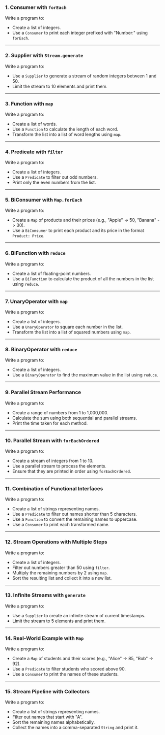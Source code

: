 ### **1. Consumer with `forEach`**
Write a program to:
- Create a list of integers.
- Use a `Consumer` to print each integer prefixed with "Number:" using `forEach`.

---

### **2. Supplier with `Stream.generate`**
Write a program to:
- Use a `Supplier` to generate a stream of random integers between 1 and 50.
- Limit the stream to 10 elements and print them.

---

### **3. Function with `map`**
Write a program to:
- Create a list of words.
- Use a `Function` to calculate the length of each word.
- Transform the list into a list of word lengths using `map`.

---

### **4. Predicate with `filter`**
Write a program to:
- Create a list of integers.
- Use a `Predicate` to filter out odd numbers.
- Print only the even numbers from the list.

---

### **5. BiConsumer with `Map.forEach`**
Write a program to:
- Create a `Map` of products and their prices (e.g., "Apple" -> 50, "Banana" -> 30).
- Use a `BiConsumer` to print each product and its price in the format `Product: Price`.

---

### **6. BiFunction with `reduce`**
Write a program to:
- Create a list of floating-point numbers.
- Use a `BiFunction` to calculate the product of all the numbers in the list using `reduce`.

---

### **7. UnaryOperator with `map`**
Write a program to:
- Create a list of integers.
- Use a `UnaryOperator` to square each number in the list.
- Transform the list into a list of squared numbers using `map`.

---

### **8. BinaryOperator with `reduce`**
Write a program to:
- Create a list of integers.
- Use a `BinaryOperator` to find the maximum value in the list using `reduce`.

---

### **9. Parallel Stream Performance**
Write a program to:
- Create a range of numbers from 1 to 1,000,000.
- Calculate the sum using both sequential and parallel streams.
- Print the time taken for each method.

---

### **10. Parallel Stream with `forEachOrdered`**
Write a program to:
- Create a stream of integers from 1 to 10.
- Use a parallel stream to process the elements.
- Ensure that they are printed in order using `forEachOrdered`.

---

### **11. Combination of Functional Interfaces**
Write a program to:
- Create a list of strings representing names.
- Use a `Predicate` to filter out names shorter than 5 characters.
- Use a `Function` to convert the remaining names to uppercase.
- Use a `Consumer` to print each transformed name.

---

### **12. Stream Operations with Multiple Steps**
Write a program to:
- Create a list of integers.
- Filter out numbers greater than 50 using `filter`.
- Multiply the remaining numbers by 2 using `map`.
- Sort the resulting list and collect it into a new list.

---

### **13. Infinite Streams with `generate`**
Write a program to:
- Use a `Supplier` to create an infinite stream of current timestamps.
- Limit the stream to 5 elements and print them.

---

### **14. Real-World Example with `Map`**
Write a program to:
- Create a `Map` of students and their scores (e.g., "Alice" -> 85, "Bob" -> 92).
- Use a `Predicate` to filter students who scored above 90.
- Use a `Consumer` to print the names of these students.

---

### **15. Stream Pipeline with Collectors**
Write a program to:
- Create a list of strings representing names.
- Filter out names that start with "A".
- Sort the remaining names alphabetically.
- Collect the names into a comma-separated `String` and print it.